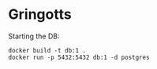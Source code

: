 # Gringotts

Starting the DB:

```
docker build -t db:1 .
docker run -p 5432:5432 db:1 -d postgres
```

